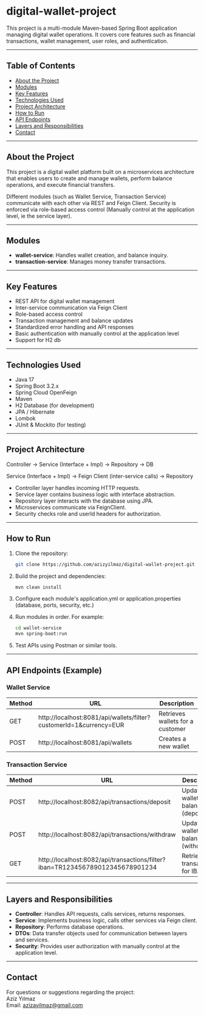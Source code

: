 # digital-wallet-project

This project is a multi-module Maven-based Spring Boot application managing digital wallet operations. It covers core features such as financial transactions, wallet management, user roles, and authentication.

---

## Table of Contents

- [About the Project](#about-the-project)
- [Modules](#modules)
- [Key Features](#key-features)
- [Technologies Used](#technologies-used)
- [Project Architecture](#project-architecture)
- [How to Run](#how-to-run)
- [API Endpoints](#api-endpoints)
- [Layers and Responsibilities](#layers-and-responsibilities)
- [Contact](#contact)

---

## About the Project

This project is a digital wallet platform built on a microservices architecture that enables users to create and manage wallets, perform balance operations, and execute financial transfers.

Different modules (such as Wallet Service, Transaction Service) communicate with each other via REST and Feign Client. Security is enforced via role-based access control (Manually control at the application level, ie the service layer).

---

## Modules

- **wallet-service**: Handles wallet creation, and balance inquiry.
- **transaction-service**: Manages money transfer transactions.

---

## Key Features

- REST API for digital wallet management
- Inter-service communication via Feign Client
- Role-based access control
- Transaction management and balance updates
- Standardized error handling and API responses
- Basic authentication with manually control at the application level
- Support for H2 db

---

## Technologies Used

- Java 17
- Spring Boot 3.2.x
- Spring Cloud OpenFeign
- Maven
- H2 Database (for development)
- JPA / Hibernate
- Lombok
- JUnit & Mockito (for testing)

---

## Project Architecture

Controller -> Service (Interface + Impl) -> Repository -> DB

Service (Interface + Impl) -> Feign Client (inter-service calls) -> Repository


- Controller layer handles incoming HTTP requests.
- Service layer contains business logic with interface abstraction.
- Repository layer interacts with the database using JPA.
- Microservices communicate via FeignClient.
- Security checks role and userId headers for authorization.

---

## How to Run

1. Clone the repository:
   ```bash
   git clone https://github.com/azizyilmaz/digital-wallet-project.git

2. Build the project and dependencies:
   ```bash
   mvn clean install

3. Configure each module's application.yml or application.properties (database, ports, security, etc.)

4. Run modules in order. For example:
   ```bash
   cd wallet-service
   mvn spring-boot:run

5. Test APIs using Postman or similar tools.
---

## API Endpoints (Example)

### Wallet Service

| Method | URL                                                                           | Description                        |
|--------|-------------------------------------------------------------------------------|------------------------------------|
| GET    | http://localhost:8081/api/wallets/filter?customerId=1&currency=EUR            | Retrieves wallets for a customer   |  
| POST   | http://localhost:8081/api/wallets                                             | Creates a new wallet               |


### Transaction Service

| Method | URL                         | Description                 |
|--------|-----------------------------|-----------------------------|
| POST   | http://localhost:8082/api/transactions/deposit                                | Updates wallet balance (deposit)   |
| POST   | http://localhost:8082/api/transactions/withdraw                               | Updates wallet balance (withdraw)  |
| GET    | http://localhost:8082/api/transactions/filter?iban=TR123456789012345678901234 | Retrieves transactions for IBAN    |  

---

## Layers and Responsibilities

- **Controller**: Handles API requests, calls services, returns responses.
- **Service**: Implements business logic, calls other services via Feign client.
- **Repository**: Performs database operations.
- **DTOs**: Data transfer objects used for communication between layers and services.
- **Security**: Provides user authorization with manually control at the application level.

---

## Contact

For questions or suggestions regarding the project:  
Aziz Yılmaz  
Email: azizayilmaz@gmail.com
